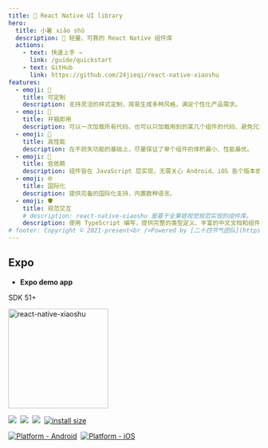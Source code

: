 ```yaml
---
title: 🌈 React Native UI library
hero:
  title: 小暑 xiǎo shǔ
  description: 🌈 轻量、可靠的 React Native 组件库
  actions:
    - text: 快速上手 →
      link: /guide/quickstart
    - text: GitHub
      link: https://github.com/24jieqi/react-native-xiaoshu
features:
  - emoji: 🔧
    title: 可定制
    description: 支持灵活的样式定制，简易生成多种风格，满足个性化产品需求。
  - emoji: 🧳
    title: 开箱即用
    description: 可以一次加载所有代码、也可以只加载用到的某几个组件的代码、避免冗余。
  - emoji: 🚀
    title: 高性能
    description: 在不损失功能的基础上，尽量保证了单个组件的体积最小、性能最优。
  - emoji: 🎨
    title: 低依赖
    description: 组件皆在 JavaScript 层实现，无需关心 Android、iOS 各个版本依赖问题。
  - emoji: 🌐
    title: 国际化
    description: 提供完备的国际化支持，内置数种语言。
  - emoji: 🛡
    title: 规范交互
    # description: react-native-xiaoshu 是基于全果链视觉规范实现的组件库。
    description: 使用 TypeScript 编写，提供完整的类型定义、丰富的中文文档和组件示例。
# footer: Copyright © 2021-present<br />Powered by [二十四节气团队](https://github.com/24jieqi).
---
```


<Home></Home>

<div class="home-expo">

## Expo

- **Expo demo app**

<div style="width:420px;">

SDK 51+

<img src="https://qr.expo.dev/eas-update?slug=exp&projectId=610e3121-d086-4484-8023-130dca7937ec&groupId=2bad6cb6-d148-4935-959e-bd8717f4d9a5" alt="react-native-xiaoshu" width="200">

</div>

</div>

[xiaoshu-npm-url]: https://www.npmjs.com/package/@fruits-chain/react-native-xiaoshu

<div class="markdown-text-center">

[![](https://img.shields.io/npm/v/@fruits-chain/react-native-xiaoshu.svg)][xiaoshu-npm-url]&nbsp;
[![](https://img.shields.io/npm/dm/@fruits-chain/react-native-xiaoshu.svg)][xiaoshu-npm-url]&nbsp;
[![](https://img.shields.io/badge/language-typescript-blue.svg)](https://www.typescriptlang.org/)&nbsp;
[![install size](https://packagephobia.com/badge?p=@fruits-chain/react-native-xiaoshu)](https://packagephobia.com/result?p=@fruits-chain/react-native-xiaoshu)

[![Platform - Android](https://img.shields.io/badge/platform-Android-3ddc84.svg?logo=android)](https://www.android.com)&nbsp;
[![Platform - iOS](https://img.shields.io/badge/platform-iOS-000.svg?logo=apple)](https://developer.apple.com/ios)

</div>
